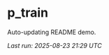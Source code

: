 # p_train

Auto-updating README demo.

<!--START_SECTION:status-->
_Last run: 2025-08-23 21:29 UTC_
<!--END_SECTION:status-->
















































































